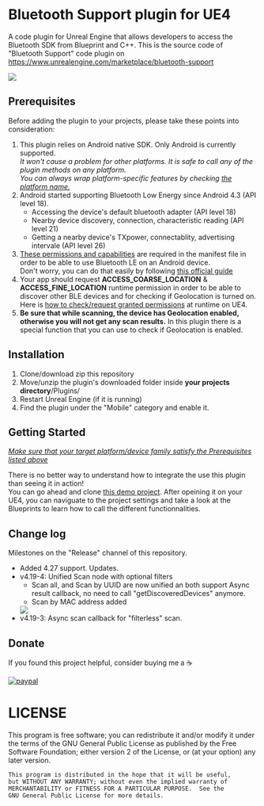 # Bluetooth Support plugin for UE4
A code plugin for Unreal Engine that allows developers to access the Bluetooth SDK from Blueprint and C++.
This is the source code of "Bluetooth Support" code plugin on https://www.unrealengine.com/marketplace/bluetooth-support

<img src="https://i.imgur.com/F03ARye.png" />


## Prerequisites
Before adding the plugin to your projects, please take these points into consideration:
<ol>
<li>This plugin relies on Android native SDK. Only Android is currently supported.<br/>
    <i>It won't cause a problem for other platforms. It is safe to call any of the plugin methods on any platform.<br />You can always wrap platform-specific features by checking <a href="http://api.unrealengine.com/INT/BlueprintAPI/Game/GetPlatformName/">the platform name.</a></i></li>
<li>Android started supporting Bluetooth Low Energy since Android 4.3 (API level 18).<br />
    <ul>
        <li>Accessing the device's default bluetooth adapter (API level 18)</li>
        <li>Nearby device discovery, connection, characteristic reading (API level 21)</li>
        <li>Getting a nearby device's TXpower, connectablity, advertising intervale (API level 26)</li>
    </ul></li>
<li><a href="https://developer.android.com/guide/topics/connectivity/bluetooth-le#permissions">These permissions and capabilities</a> are required in the manifest file in order to be able to use Bluetooth LE on an Android device.
    <br />Don't worry, you can do that easily by following <u><a href="https://docs.unrealengine.com/en-us/Platforms/Android/AndroidManifestControl">this official guide</a></u></li>
<li>Your app should request <b>ACCESS_COARSE_LOCATION</b> & <b>ACCESS_FINE_LOCATION</b> runtime permission in order to be able to discover other BLE devices and for checking if Geolocation is turned on.<br />Here is <a href="https://api.unrealengine.com/INT/BlueprintAPI/AndroidPermission/index.html">how to check/request granted permissions</a> at runtime on UE4.</li>
<li><b>Be sure that while scanning, the device has Geolocation enabled, otherwise you will not get any scan results.</b> In this plugin there is a special function that you can use to check if Geolocation is enabled.</li>
</ol>


## Installation
<ol>
<li>Clone/download zip this repository</li>
<li>Move/unzip the plugin's downloaded folder inside <b>your projects directory</b>/Plugins/</li>
<li>Restart Unreal Engine (if it is running)</li>
<li>Find the plugin under the "Mobile" category and enable it.</li>
</ol>


## Getting Started
<u><i>Make sure that your target platform/device family satisfy the Prerequisites listed above</i></u>

There is no better way to understand how to integrate the use this plugin than seeing it in action!<br />
You can go ahead and clone <a href="https://github.com/tahaHichri/UE4-Bluetooth-Support-DEMO">this demo project</a>. After opeining it on your UE4, you can naviguate to the project settings and take a look at the Blueprints to learn how to call the different functionnalities.


## Change log
Milestones on the "Release" channel of this repository.
<ul>
<li>Added 4.27 support. Updates.</li>
<li>v4.19-4: Unified Scan node with optional filters<br /><ul>
<li>Scan all, and Scan by UUID are now unified an both support Async result callback, no need to call "getDiscoveredDevices" anymore.</li><li>Scan by MAC address added</li></ul></li>
 <img src="https://i.imgur.com/kgeTB85.jpg" />
<li>v4.19-3: Async scan callback for "filterless" scan.</li>
</ul>


## Donate

If you found this project helpful, consider buying me a :coffee: 

[![paypal](https://www.paypalobjects.com/en_US/i/btn/btn_donateCC_LG.gif)](https://www.paypal.me/tahaHichri)


# LICENSE
This program is free software; you can redistribute it and/or modify
    it under the terms of the GNU General Public License as published by
    the Free Software Foundation; either version 2 of the License, or
    (at your option) any later version.

    This program is distributed in the hope that it will be useful,
    but WITHOUT ANY WARRANTY; without even the implied warranty of
    MERCHANTABILITY or FITNESS FOR A PARTICULAR PURPOSE.  See the
    GNU General Public License for more details.
